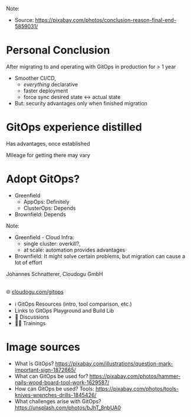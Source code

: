 <!-- .slide: data-background-image="images/conclusion.jpg"  -->
Note:
* Source: https://pixabay.com/photos/conclusion-reason-final-end-5859031/



# Personal Conclusion

After migrating to and operating with GitOps in production for > 1 year

* Smoother CI/CD,
  * *everything* declarative
  * faster deployment 
  * force sync desired state ↔️ actual state 
* But: security advantages only when finished migration



# GitOps experience distilled

<i class="fas fa-plus"></i> Has advantages, once established

<i class="fas fa-minus"></i> Mileage for getting there may vary



# Adopt GitOps?

* Greenfield
  * AppOps: Definitely
  * ClusterOps: Depends
* Brownfield: Depends

Note:
* Greenfield - Cloud Infra:
  * single cluster: overkill?,
  * at scale: automation provides advantages
* Brownfield: It might solve certain problems, but migration can cause a lot of effort



<!-- .slide: data-background-image="images/title.svg"-->
<!-- .slide: id="last" -->

Johannes Schnatterer, Cloudogu GmbH
<br/><br/>


🌐 [cloudogu.com/gitops](https://cloudogu.com/gitops/)
 * ℹ️ GitOps Resources (intro, tool comparison, etc.)
 * <i class='fab fa-github'></i> Links to GitOps Playground and Build Lib
 * 💬 Discussions
 * 🧑‍🏫 Trainings
[<img data-src="images/qr-slides.png" class="floatRight" width="30%"/>](https://cloudogu.github.io/gitops-talks/)



# Image sources

* What is GitOps?
  https://pixabay.com/illustrations/question-mark-important-sign-1872665/
* What can GitOps be used for?
  https://pixabay.com/photos/hammer-nails-wood-board-tool-work-1629587/ 
* How can GitOps be used? Tools: 
  https://pixabay.com/photos/tools-knives-wrenches-drills-1845426/
* What challenges arise with GitOps? 
  https://unsplash.com/photos/bJhT_8nbUA0